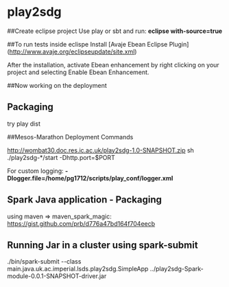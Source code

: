 # play2sdg


##Create eclipse project
Use play or sbt and run:  **eclipse with-source=true**

##To run tests inside eclispe
Install [Avaje Ebean Eclipse Plugin] (http://www.avaje.org/eclipseupdate/site.xml)

After the installation, activate Ebean enhancement by right clicking on your project and selecting Enable Ebean Enhancement.

##Now working on the deployment

## Packaging
try play dist


##Mesos-Marathon Deployment Commands

http://wombat30.doc.res.ic.ac.uk/play2sdg-1.0-SNAPSHOT.zip
sh ./play2sdg-*/start -Dhttp.port=$PORT

For custom logging: 
**-Dlogger.file=/home/pg1712/scripts/play_conf/logger.xml**


## Spark Java application - Packaging
using maven => maven_spark_magic: https://gist.github.com/prb/d776a47bd164f704eecb


## Running Jar in a cluster using spark-submit
./bin/spark-submit --class main.java.uk.ac.imperial.lsds.play2sdg.SimpleApp ../play2sdg-Spark-module-0.0.1-SNAPSHOT-driver.jar 


